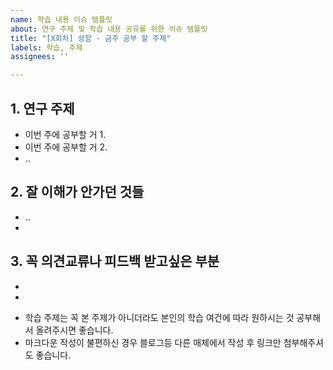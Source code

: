 ```yaml
---
name: 학습 내용 이슈 템플릿
about: 연구 주제 및 학습 내용 공유를 위한 이슈 템플릿
title: "[X회차] 성함 - 금주 공부 할 주제"
labels: 학습, 주제
assignees: ''

---
```



## 1. 연구 주제
- 이번 주에 공부할 거 1.
- 이번 주에 공부할 거 2.
- ..

## 2. 잘 이해가 안가던 것들
- ..
- 


## 3. 꼭 의견교류나 피드백 받고싶은 부분
- 
- 

* 학습 주제는 꼭 본 주제가 아니더라도 본인의 학습 여건에 따라 원하시는 것 공부해서 올려주시면 좋습니다.
* 마크다운 작성이 불편하신 경우 블로그등 다른 매체에서 작성 후 링크만 첨부해주셔도 좋습니다.
